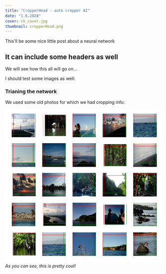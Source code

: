 ```yaml
---
title: "CropperHead - auto cropper AI"
date: "1.6.2020"
cover: ch_cover.jpg
thumbnail: cropperHead.png
---
```


This'll be some nice little post about a neural network

## It can include some headers as well

We will see how this all will go on...

I should test some images as well:

### Trianing the network
We used some old photos for which we had cropping info:

![Training the CropperHead Network](./ch_train.png)  
*As you can see, this is pretty cool!*